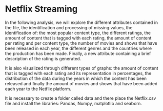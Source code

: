 # Netflix Streaming

In the following analysis, we will explore the different attributes contained in the file, the identification and processing of missing values, the identification of: the most popular content type, the different ratings, the amount of content that is tagged with each rating, the amount of content per rating and per content type, the number of movies and shows that have been released in each year, the different genres and the countries where the production has been made. Finally, a new attribute containing a brief description of the rating is generated.

It is also visualized through different types of graphs: the amount of content that is tagged with each rating and its representation in percentages, the distribution of the data during the years in which the content has been released and finally the amount of movies and shows that have been added each year to the Netflix platform.

It is necessary to create a folder called data and there place the Netflix.csv file and install the libraries: Pandas, Numpy, matplotlib and seaborn.
